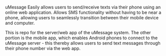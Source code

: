 uMessage
Easily allows users to send/receive texts via their phone using an online web application. Allows SMS functionality without having to be near a phone, allowing users to seamlessly transition between their mobile device and computer.

This is repo for the server/web app of the uMessage system. The other portion is the mobile app, which enables Android phones to connect to the uMessage server - this thereby allows users to send text messages through their phone number via the web app.